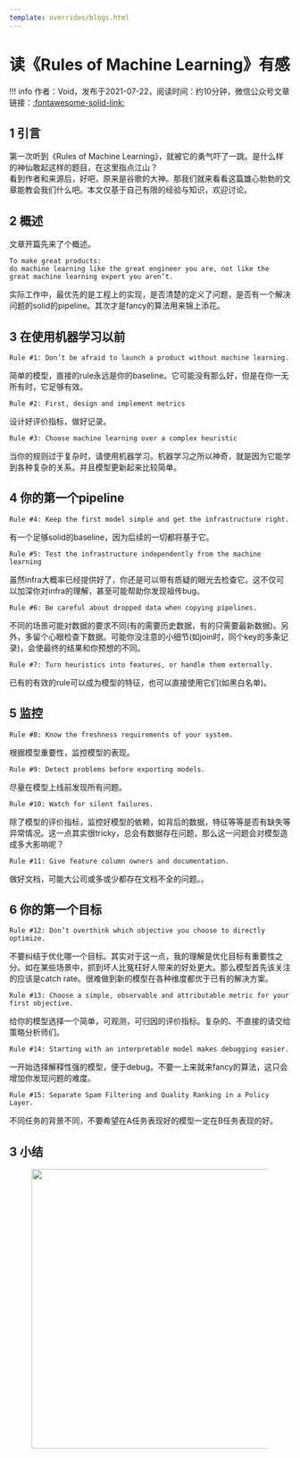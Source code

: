 ```yaml
---
template: overrides/blogs.html
---
```


# 读《Rules of Machine Learning》有感

!!! info 
    作者：Void，发布于2021-07-22，阅读时间：约10分钟，微信公众号文章链接：[:fontawesome-solid-link:](https://mp.weixin.qq.com/s/XwtXpa1hOKrN6fIC-zpyKw)

## 1 引言

第一次听到《Rules of Machine Learning》，就被它的勇气吓了一跳。是什么样的神仙敢起这样的题目，在这里指点江山？  
看到作者和来源后，好吧，原来是谷歌的大神。那我们就来看看这篇雄心勃勃的文章能教会我们什么吧。本文仅基于自己有限的经验与知识，欢迎讨论。

## 2 概述

文章开篇先来了个概述。

```
To make great products:
do machine learning like the great engineer you are, not like the great machine learning expert you aren’t.
```

实际工作中，最优先的是工程上的实现，是否清楚的定义了问题，是否有一个解决问题的solid的pipeline。其次才是fancy的算法用来锦上添花。  

## 3 在使用机器学习以前

```
Rule #1: Don’t be afraid to launch a product without machine learning.
```

简单的模型，直接的rule永远是你的baseline。它可能没有那么好，但是在你一无所有时，它足够有效。

```
Rule #2: First, design and implement metrics
```

设计好评价指标，做好记录。

```
Rule #3: Choose machine learning over a complex heuristic
```

当你的规则过于复杂时，请使用机器学习。机器学习之所以神奇，就是因为它能学到各种复杂的关系。并且模型更新起来比较简单。

## 4 你的第一个pipeline

```
Rule #4: Keep the first model simple and get the infrastructure right.
```

有一个足够solid的baseline，因为后续的一切都将基于它。

```
Rule #5: Test the infrastructure independently from the machine learning
```

虽然infra大概率已经提供好了，你还是可以带有质疑的眼光去检查它。这不仅可以加深你对infra的理解，甚至可能帮助你发现祖传bug。

```
Rule #6: Be careful about dropped data when copying pipelines.
```

不同的场景可能对数据的要求不同(有的需要历史数据，有的只需要最新数据)。另外，多留个心眼检查下数据。可能你没注意的小细节(如join时，同个key的多条记录)，会使最终的结果和你预想的不同。

```
Rule #7: Turn heuristics into features, or handle them externally.
```

已有的有效的rule可以成为模型的特征，也可以直接使用它们(如黑白名单)。

## 5 监控

```
Rule #8: Know the freshness requirements of your system.
```

根据模型重要性，监控模型的表现。

```
Rule #9: Detect problems before exporting models.
```

尽量在模型上线前发现所有问题。

```
Rule #10: Watch for silent failures.
```

除了模型的评价指标，监控好模型的依赖，如背后的数据，特征等等是否有缺失等异常情况。这一点其实很tricky，总会有数据存在问题，那么这一问题会对模型造成多大影响呢？

```
Rule #11: Give feature column owners and documentation.
```

做好文档，可能大公司或多或少都存在文档不全的问题。。

## 6 你的第一个目标

```
Rule #12: Don’t overthink which objective you choose to directly optimize.
```

不要纠结于优化哪一个目标。其实对于这一点，我的理解是优化目标有重要性之分。如在某些场景中，抓到坏人比冤枉好人带来的好处更大。那么模型首先该关注的应该是catch rate。很难做到新的模型在各种维度都优于已有的解决方案。

```
Rule #13: Choose a simple, observable and attributable metric for your first objective.
```

给你的模型选择一个简单，可观测，可归因的评价指标。复杂的、不直接的请交给策略分析师们。

```
Rule #14: Starting with an interpretable model makes debugging easier.
```

一开始选择解释性强的模型，便于debug。不要一上来就来fancy的算法，这只会增加你发现问题的难度。

```
Rule #15: Separate Spam Filtering and Quality Ranking in a Policy Layer.
```

不同任务的背景不同，不要希望在A任务表现好的模型一定在B任务表现的好。

## 3 小结


<figure>
  <img src="https://cdn.jsdelivr.net/gh/BulletTech2021/Pics/2021-6-14/1623639526512-1080P%20(Full%20HD)%20-%20Tail%20Pic.png" width="500" />
</figure>
